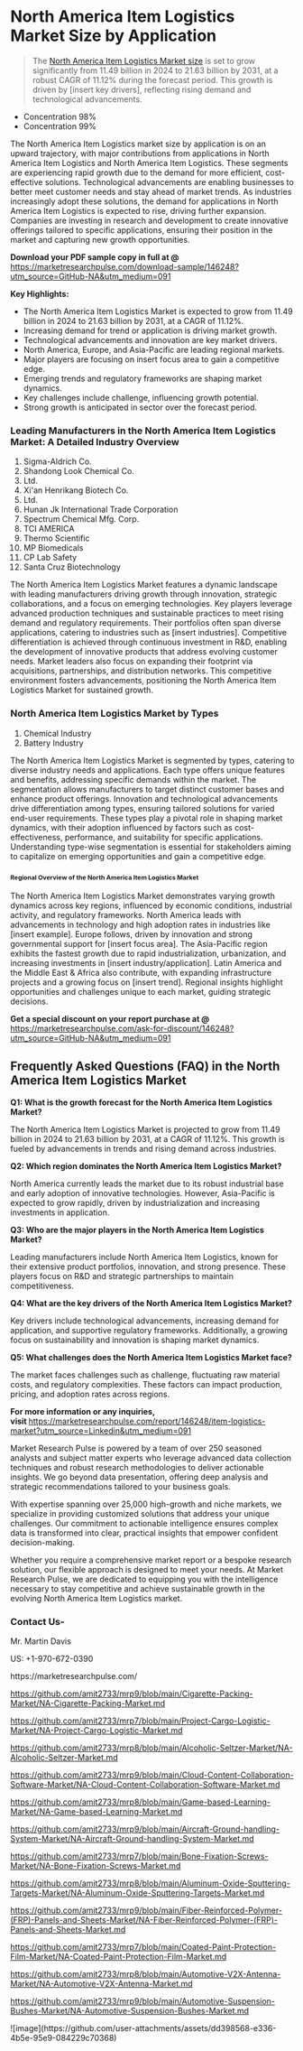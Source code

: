 <h1>North America Item Logistics Market&nbsp;Size by Application</h1><blockquote><p>The <a href="https://marketresearchpulse.com/download-sample/146248?utm_source=GitHub-NA&amp;utm_medium=091">North America Item Logistics Market size</a> is set to grow significantly from 11.49 billion in 2024 to 21.63 billion by 2031, at a robust CAGR of 11.12% during the forecast period. This growth is driven by [insert key drivers], reflecting rising demand and technological advancements.</p></blockquote><ul><li>Concentration 98%<li> Concentration 99%</li></ul><p>The North America Item Logistics market size by application is on an upward trajectory, with major contributions from applications in North America Item Logistics and North America Item Logistics. These segments are experiencing rapid growth due to the demand for more efficient, cost-effective solutions. Technological advancements are enabling businesses to better meet customer needs and stay ahead of market trends. As industries increasingly adopt these solutions, the demand for applications in North America Item Logistics is expected to rise, driving further expansion. Companies are investing in research and development to create innovative offerings tailored to specific applications, ensuring their position in the market and capturing new growth opportunities.</p><p><strong>Download your PDF sample copy in full at @ </strong><a href="https://marketresearchpulse.com/download-sample/146248?utm_source=GitHub-NA&amp;utm_medium=091">https://marketresearchpulse.com/download-sample/146248?utm_source=GitHub-NA&amp;utm_medium=091</a></p><p><strong>Key Highlights: </strong></p><ul><li>The North America Item Logistics Market is expected to grow from 11.49 billion in 2024 to 21.63 billion by 2031, at a CAGR of 11.12%.</li><li>Increasing demand for trend or application is driving market growth.</li><li>Technological advancements and innovation are key market drivers.</li><li>North America, Europe, and Asia-Pacific are leading regional markets.</li><li>Major players are focusing on insert focus area to gain a competitive edge.</li><li>Emerging trends and regulatory frameworks are shaping market dynamics.</li><li>Key challenges include challenge, influencing growth potential.</li><li>Strong growth is anticipated in sector over the forecast period.</li></ul><h3>Leading Manufacturers in the North America Item Logistics Market: A Detailed Industry Overview</h3><ol><li>Sigma-Aldrich Co.</li><li>Shandong Look Chemical Co.</li><li>Ltd.</li><li>Xi'an Henrikang Biotech Co.</li><li>Ltd.</li><li>Hunan Jk International Trade Corporation</li><li>Spectrum Chemical Mfg. Corp.</li><li>TCI AMERICA</li><li>Thermo Scientific</li><li>MP Biomedicals</li><li>CP Lab Safety</li><li>Santa Cruz Biotechnology</li></ol><div class="flex max-w-full flex-col flex-grow"><div class="min-h-8 text-message flex w-full flex-col items-end gap-2 whitespace-normal break-words [.text-message+&amp;]:mt-5" dir="auto" data-message-author-role="assistant" data-message-id="fd8432e4-4910-450d-b182-61b7bfb0a01f" data-message-model-slug="gpt-4o"><div class="flex w-full flex-col gap-1 empty:hidden first:pt-[3px]"><div class="markdown prose w-full break-words dark:prose-invert light"><p>The North America Item Logistics Market features a dynamic landscape with leading manufacturers driving growth through innovation, strategic collaborations, and a focus on emerging technologies. Key players leverage advanced production techniques and sustainable practices to meet rising demand and regulatory requirements. Their portfolios often span diverse applications, catering to industries such as [insert industries]. Competitive differentiation is achieved through continuous investment in R&amp;D, enabling the development of innovative products that address evolving customer needs. Market leaders also focus on expanding their footprint via acquisitions, partnerships, and distribution networks. This competitive environment fosters advancements, positioning the North America Item Logistics Market for sustained growth.</p></div></div></div></div><h3>North America Item Logistics Market by Types</h3><ol><li>Chemical Industry<li> Battery Industry</li></ol><div class="flex max-w-full flex-col flex-grow"><div class="min-h-8 text-message flex w-full flex-col items-end gap-2 whitespace-normal break-words [.text-message+&amp;]:mt-5" dir="auto" data-message-author-role="assistant" data-message-id="084470be-0bb7-4664-bddf-5156b4f41249" data-message-model-slug="gpt-4o-mini"><div class="flex w-full flex-col gap-1 empty:hidden first:pt-[3px]"><div class="markdown prose w-full break-words dark:prose-invert light"><p>The North America Item Logistics Market is segmented by types, catering to diverse industry needs and applications. Each type offers unique features and benefits, addressing specific demands within the market. The segmentation allows manufacturers to target distinct customer bases and enhance product offerings. Innovation and technological advancements drive differentiation among types, ensuring tailored solutions for varied end-user requirements. These types play a pivotal role in shaping market dynamics, with their adoption influenced by factors such as cost-effectiveness, performance, and suitability for specific applications. Understanding type-wise segmentation is essential for stakeholders aiming to capitalize on emerging opportunities and gain a competitive edge.</p></div></div></div></div><h3><span style="font-size: 11px;">Regional Overview of the North America Item Logistics Market</span></h3><div class="flex max-w-full flex-col flex-grow"><div class="min-h-8 text-message flex w-full flex-col items-end gap-2 whitespace-normal break-words [.text-message+&amp;]:mt-5" dir="auto" data-message-author-role="assistant" data-message-id="e9038762-ce64-4e30-91c9-9bd413514231" data-message-model-slug="gpt-4o-mini"><div class="flex w-full flex-col gap-1 empty:hidden first:pt-[3px]"><div class="markdown prose w-full break-words dark:prose-invert light"><p>The North America Item Logistics Market demonstrates varying growth dynamics across key regions, influenced by economic conditions, industrial activity, and regulatory frameworks. North America leads with advancements in technology and high adoption rates in industries like [insert example]. Europe follows, driven by innovation and strong governmental support for [insert focus area]. The Asia-Pacific region exhibits the fastest growth due to rapid industrialization, urbanization, and increasing investments in [insert industry/application]. Latin America and the Middle East &amp; Africa also contribute, with expanding infrastructure projects and a growing focus on [insert trend]. Regional insights highlight opportunities and challenges unique to each market, guiding strategic decisions.</p></div></div></div></div><p><strong>Get a special discount on your report purchase at @ </strong><a href="https://marketresearchpulse.com/ask-for-discount/146248?utm_source=GitHub-NA&amp;utm_medium=091">https://marketresearchpulse.com/ask-for-discount/146248?utm_source=GitHub-NA&amp;utm_medium=091</a></p><h2>Frequently Asked Questions (FAQ) in the North America Item Logistics Market</h2><p><strong>Q1: What is the growth forecast for the North America Item Logistics Market?</strong></p><p>The North America Item Logistics Market is projected to grow from 11.49 billion in 2024 to 21.63 billion by 2031, at a CAGR of 11.12%. This growth is fueled by advancements in trends and rising demand across industries.</p><p><strong>Q2: Which region dominates the North America Item Logistics Market?</strong></p><p>North America currently leads the market due to its robust industrial base and early adoption of innovative technologies. However, Asia-Pacific is expected to grow rapidly, driven by industrialization and increasing investments in application.</p><p><strong>Q3: Who are the major players in the North America Item Logistics Market?</strong></p><p>Leading manufacturers include North America Item Logistics, known for their extensive product portfolios, innovation, and strong presence. These players focus on R&amp;D and strategic partnerships to maintain competitiveness.</p><p><strong>Q4: What are the key drivers of the North America Item Logistics Market?</strong></p><p>Key drivers include technological advancements, increasing demand for application, and supportive regulatory frameworks. Additionally, a growing focus on sustainability and innovation is shaping market dynamics.</p><p><strong>Q5: What challenges does the North America Item Logistics Market face?</strong></p><p>The market faces challenges such as challenge, fluctuating raw material costs, and regulatory complexities. These factors can impact production, pricing, and adoption rates across regions.</p><p><strong>For more information or any inquiries, visit&nbsp;</strong><a href="https://marketresearchpulse.com/report/146248/item-logistics-market?utm_source=Linkedin&utm_medium=091">https://marketresearchpulse.com/report/146248/item-logistics-market?utm_source=Linkedin&utm_medium=091</a></p><p>Market Research Pulse is powered by a team of over 250 seasoned analysts and subject matter experts who leverage advanced data collection techniques and robust research methodologies to deliver actionable insights. We go beyond data presentation, offering deep analysis and strategic recommendations tailored to your business goals.</p><p>With expertise spanning over 25,000 high-growth and niche markets, we specialize in providing customized solutions that address your unique challenges. Our commitment to actionable intelligence ensures complex data is transformed into clear, practical insights that empower confident decision-making.</p><p>Whether you require a comprehensive market report or a bespoke research solution, our flexible approach is designed to meet your needs. At Market Research Pulse, we are dedicated to equipping you with the intelligence necessary to stay competitive and achieve sustainable growth in the evolving North America Item Logistics market.</p><h3><strong>Contact Us-</strong></h3><p>Mr. Martin Davis</p><p>US: +1-970-672-0390</p><p>https://marketresearchpulse.com/</p><p><a href="https://github.com/amit2733/mrp9/blob/main/Cigarette-Packing-Market/NA-Cigarette-Packing-Market.md">https://github.com/amit2733/mrp9/blob/main/Cigarette-Packing-Market/NA-Cigarette-Packing-Market.md</a></p><p><a href="https://github.com/amit2733/mrp7/blob/main/Project-Cargo-Logistic-Market/NA-Project-Cargo-Logistic-Market.md">https://github.com/amit2733/mrp7/blob/main/Project-Cargo-Logistic-Market/NA-Project-Cargo-Logistic-Market.md</a></p><p><a href="https://github.com/amit2733/mrp8/blob/main/Alcoholic-Seltzer-Market/NA-Alcoholic-Seltzer-Market.md">https://github.com/amit2733/mrp8/blob/main/Alcoholic-Seltzer-Market/NA-Alcoholic-Seltzer-Market.md</a></p><p><a href="https://github.com/amit2733/mrp9/blob/main/Cloud-Content-Collaboration-Software-Market/NA-Cloud-Content-Collaboration-Software-Market.md">https://github.com/amit2733/mrp9/blob/main/Cloud-Content-Collaboration-Software-Market/NA-Cloud-Content-Collaboration-Software-Market.md</a></p><p><a href="https://github.com/amit2733/mrp8/blob/main/Game-based-Learning-Market/NA-Game-based-Learning-Market.md">https://github.com/amit2733/mrp8/blob/main/Game-based-Learning-Market/NA-Game-based-Learning-Market.md</a></p><p><a href="https://github.com/amit2733/mrp9/blob/main/Aircraft-Ground-handling-System-Market/NA-Aircraft-Ground-handling-System-Market.md">https://github.com/amit2733/mrp9/blob/main/Aircraft-Ground-handling-System-Market/NA-Aircraft-Ground-handling-System-Market.md</a></p><p><a href="https://github.com/amit2733/mrp7/blob/main/Bone-Fixation-Screws-Market/NA-Bone-Fixation-Screws-Market.md">https://github.com/amit2733/mrp7/blob/main/Bone-Fixation-Screws-Market/NA-Bone-Fixation-Screws-Market.md</a></p><p><a href="https://github.com/amit2733/mrp8/blob/main/Aluminum-Oxide-Sputtering-Targets-Market/NA-Aluminum-Oxide-Sputtering-Targets-Market.md">https://github.com/amit2733/mrp8/blob/main/Aluminum-Oxide-Sputtering-Targets-Market/NA-Aluminum-Oxide-Sputtering-Targets-Market.md</a></p><p><a href="https://github.com/amit2733/mrp9/blob/main/Fiber-Reinforced-Polymer-(FRP)-Panels-and-Sheets-Market/NA-Fiber-Reinforced-Polymer-(FRP)-Panels-and-Sheets-Market.md">https://github.com/amit2733/mrp9/blob/main/Fiber-Reinforced-Polymer-(FRP)-Panels-and-Sheets-Market/NA-Fiber-Reinforced-Polymer-(FRP)-Panels-and-Sheets-Market.md</a></p><p><a href="https://github.com/amit2733/mrp7/blob/main/Coated-Paint-Protection-Film-Market/NA-Coated-Paint-Protection-Film-Market.md">https://github.com/amit2733/mrp7/blob/main/Coated-Paint-Protection-Film-Market/NA-Coated-Paint-Protection-Film-Market.md</a></p><p><a href="https://github.com/amit2733/mrp8/blob/main/Automotive-V2X-Antenna-Market/NA-Automotive-V2X-Antenna-Market.md">https://github.com/amit2733/mrp8/blob/main/Automotive-V2X-Antenna-Market/NA-Automotive-V2X-Antenna-Market.md</a></p><p><a href="https://github.com/amit2733/mrp9/blob/main/Automotive-Suspension-Bushes-Market/NA-Automotive-Suspension-Bushes-Market.md">https://github.com/amit2733/mrp9/blob/main/Automotive-Suspension-Bushes-Market/NA-Automotive-Suspension-Bushes-Market.md</a></p>
![image](https://github.com/user-attachments/assets/dd398568-e336-4b5e-95e9-084229c70368)
